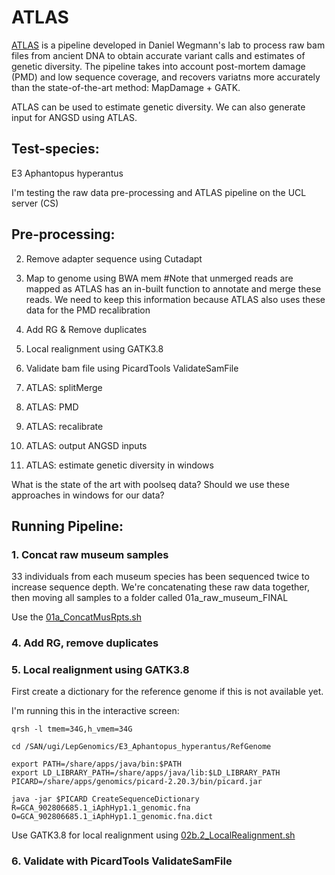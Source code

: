# ATLAS

[ATLAS](https://bitbucket.org/wegmannlab/atlas/wiki/Home) is a pipeline developed in Daniel Wegmann's lab to process raw bam files from ancient DNA to obtain accurate variant calls and estimates of genetic diversity. 
The pipeline takes into account post-mortem damage (PMD) and low sequence coverage, and recovers variatns more accurately than the state-of-the-art method: MapDamage + GATK. 

ATLAS can be used to estimate genetic diversity. We can also generate input for ANGSD using ATLAS. 


## Test-species: 

E3 Aphantopus hyperantus

I'm testing the raw data pre-processing and ATLAS pipeline on the UCL server (CS) 


## Pre-processing: 



2. Remove adapter sequence using Cutadapt

3. Map to genome using BWA mem   #Note that unmerged reads are mapped as ATLAS has an in-built function to annotate and merge these reads. We need to keep this information because ATLAS also uses these data for the PMD recalibration

4. Add RG & Remove duplicates  

5. Local realignment using GATK3.8

6. Validate bam file using PicardTools ValidateSamFile

7. ATLAS: splitMerge

8. ATLAS: PMD

9. ATLAS: recalibrate

10. ATLAS: output ANGSD inputs

11. ATLAS: estimate genetic diversity in windows


What is the state of the art with poolseq data? Should we use these approaches in windows for our data? 



## Running Pipeline: 
### 1. Concat raw museum samples 

33 individuals from each museum species has been sequenced twice to increase sequence depth. We're concatenating these raw data together, then moving all samples to a folder called 01a_raw_museum_FINAL

Use the [01a_ConcatMusRpts.sh](https://github.com/alexjvr1/VelocityUCL/blob/main/ATLAS/Scripts/01a_ConcatMusRpts.sh)



### 4. Add RG, remove duplicates

### 5. Local realignment using GATK3.8

First create a dictionary for the reference genome if this is not available yet.

I'm running this in the interactive screen: 
```
qrsh -l tmem=34G,h_vmem=34G

cd /SAN/ugi/LepGenomics/E3_Aphantopus_hyperantus/RefGenome

export PATH=/share/apps/java/bin:$PATH
export LD_LIBRARY_PATH=/share/apps/java/lib:$LD_LIBRARY_PATH
PICARD=/share/apps/genomics/picard-2.20.3/bin/picard.jar

java -jar $PICARD CreateSequenceDictionary R=GCA_902806685.1_iAphHyp1.1_genomic.fna O=GCA_902806685.1_iAphHyp1.1_genomic.fna.dict

```


Use GATK3.8 for local realignment using [02b.2_LocalRealignment.sh](https://github.com/alexjvr1/VelocityUCL/blob/main/ATLAS/Scripts/02b.2_LocalRealignment.sh)



### 6. Validate with PicardTools ValidateSamFile






